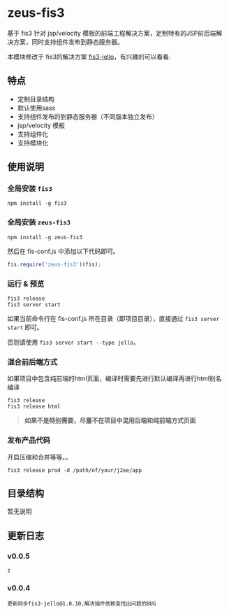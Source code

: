 # zeus-fis3

基于 fis3 针对 jsp/velocity 模板的前端工程解决方案，定制特有的JSP前后端解决方案，同时支持组件发布到静态服务器。

本模块修改于 fis3的解决方案 [fis3-jello](https://github.com/fex-team/fis3-jello "https://github.com/fex-team/fis3-jello")，有兴趣的可以看看.

## 特点

- 定制目录结构
- 默认使用sass
- 支持组件发布的到静态服务器（不同版本独立发布）
- jsp/velocity 模板
- 支持组件化
- 支持模块化


## 使用说明

### 全局安装 `fis3`

	npm install -g fis3

### 全局安装 `zeus-fis3`

	npm install -g zeus-fis3


然后在 fis-conf.js 中添加以下代码即可。

```js
fis.require('zeus-fis3')(fis);
```

### 运行 & 预览

	fis3 release
	fis3 server start

如果当前命令行在 fis-conf.js 所在目录（即项目目录），直接通过 `fis3 server start` 即可。

否则请使用 `fis3 server start --type jello`。

### 混合前后端方式
如果项目中包含纯前端的html页面，编译时需要先进行默认编译再进行html别名编译

	fis3 release
	fis3 release html

> **如果不是特别需要，尽量不在项目中混用后端和纯前端方式页面**

### 发布产品代码

开启压缩和合并等等。。

	fis3 release prod -d /path/of/your/j2ee/app

## 目录结构
暂无说明

## 更新日志

### v0.0.5

	z

### v0.0.4

	更新同步fis3-jello@1.0.10,解决插件依赖查找出问题的BUG